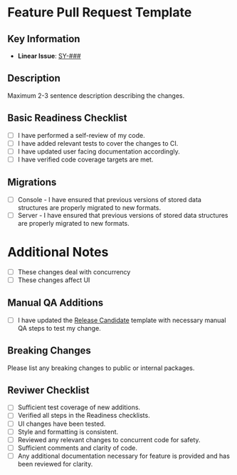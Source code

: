 # Feature Pull Request Template

## Key Information

- **Linear Issue**: [SY-###]()

## Description

Maximum 2-3 sentence description describing the changes.

## Basic Readiness Checklist

- [ ] I have performed a self-review of my code.
- [ ] I have added relevant tests to cover the changes to CI.
- [ ] I have updated user facing documentation accordingly.
- [ ] I have verified code coverage targets are met.

## Migrations

- [ ] Console - I have ensured that previous versions of stored data structures are 
properly migrated to new formats.
- [ ] Server - I have ensured that previous versions of stored data structures are 
properly migrated to new formats.

# Additional Notes
- [ ] These changes deal with concurrency
- [ ] These changes affect UI

## Manual QA Additions

- [ ] I have updated the [Release Candidate](/.github/PULL_REQUEST_TEMPLATE/rc.md) template
with necessary manual QA steps to test my change.

## Breaking Changes

Please list any breaking changes to public or internal packages.

## Reviwer Checklist
- [ ] Sufficient test coverage of new additions.
- [ ] Verified all steps in the Readiness checklists.
- [ ] UI changes have been tested.
- [ ] Style and formatting is consistent.
- [ ] Reviewed any relevant changes to concurrent code for safety. 
- [ ] Sufficient comments and clarity of code.
- [ ] Any additional documentation necessary for feature is provided and has been reviewed for clarity.
